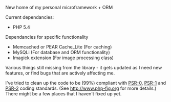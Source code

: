 New home of my personal microframework + ORM

Current dependancies:
* PHP 5.4

Dependancies for specific functionality
* Memcached or PEAR Cache_Lite (For caching)
* MySQLi (For database and ORM functionality)
* Imagick extension (For image processing class)

Various things still missing from the library - it gets updated as I need new features, or find bugs that are actively affecting me.

I've tried to clean up the code to be (99%) compliant with [PSR-0](https://github.com/php-fig/fig-standards/blob/master/accepted/PSR-0.md), [PSR-1](https://github.com/php-fig/fig-standards/blob/master/accepted/PSR-1-basic-coding-standard.md) and [PSR-2](https://github.com/php-fig/fig-standards/blob/master/accepted/PSR-2-coding-style-guide.md) coding standards. (See http://www.php-fig.org for more details.) There might be a few places that I haven't fixed up yet.
